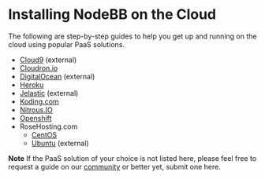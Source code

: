 Installing NodeBB on the Cloud
==============================

The following are step-by-step guides to help you get up and running on
the cloud using popular PaaS solutions.

* [Cloud9](https://community.nodebb.org/topic/7983/setting-up-nodebb-on-cloud-9) (external)
* [Cloudron.io](./cloud/cloudron)
* [DigitalOcean](http://www.blogsynthesis.com/install-nodebb-on-digitalocean/) (external)
* [Heroku](./cloud/heroku)
* [Jelastic](http://docs.jelastic.com/nodebb) (external)
* [Koding.com](./cloud/koding)
* [Nitrous.IO](./cloud/nitrous)
* [Openshift](./cloud/openshift)
* RoseHosting.com
    * [CentOS](https://www.rosehosting.com/blog/how-to-install-nodebb-on-a-centos-7-vps/)
    * [Ubuntu](https://www.rosehosting.com/blog/install-and-setup-nodebb-with-redis-and-nginx-on-ubuntu-12-04/) (external)

**Note**
If the PaaS solution of your choice is not listed here, please feel free to request a guide on our [community](https://community.nodebb.org) or better yet, submit one here.
